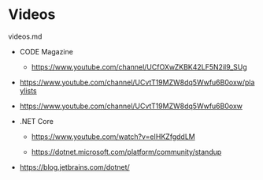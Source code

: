 # Videos

videos.md

*   CODE Magazine

    *   https://www.youtube.com/channel/UCfOXwZKBK42LF5N2il9_SUg

    
*   https://www.youtube.com/channel/UCvtT19MZW8dq5Wwfu6B0oxw/playlists

*   https://www.youtube.com/channel/UCvtT19MZW8dq5Wwfu6B0oxw

*   .NET Core

    *   https://www.youtube.com/watch?v=eIHKZfgddLM

    *   https://dotnet.microsoft.com/platform/community/standup

*   https://blog.jetbrains.com/dotnet/
    